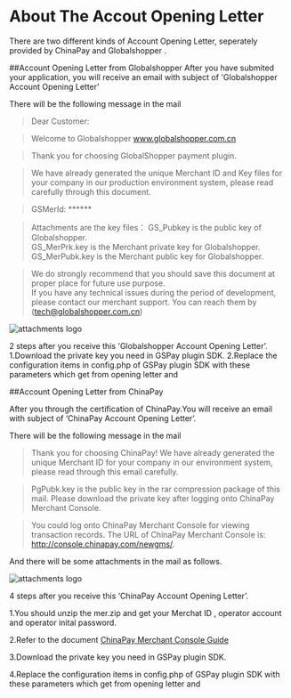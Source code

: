 About The Accout Opening Letter
=========================== 

There are two different kinds of Account Opening Letter, seperately provided by ChinaPay and Globalshopper .


##Account Opening Letter from Globalshopper
After you have submited your application, you will receive an email with subject of 'Globalshopper Account Opening Letter'

There will be the following message in the mail
>Dear Customer:

>Welcome to Globalshopper www.globalshopper.com.cn  

>Thank you for choosing GlobalShopper payment plugin.

>We have already generated the unique  Merchant ID and Key files for your company in our production environment system, please read carefully through this document.

>GSMerId: ******

>Attachments are the key files：
>GS_Pubkey is the public key of Globalshopper.  
>GS_MerPrk.key is the Merchant private key for Globalshopper.   
>GS_MerPubk.key is the Merchant public key for Globalshopper.  

>We do strongly recommend that you should save this document at proper place for future use purpose.  
>If you have any technical issues during the period of development, please contact our merchant support. You can reach them by (tech@globalshopper.com.cn)  


![attachments logo][GS_account_attchment_url]

2 steps after you receive this 'Globalshopper Account Opening Letter’.  
1.Download the private key you need in GSPay plugin SDK.
2.Replace the configuration items in config.php of GSPay plugin SDK with these parameters which get from opening letter and 


##Account Opening Letter from ChinaPay

After you through the certification of ChinaPay.You will receive an email with subject of ‘ChinaPay Account Opening Letter’.

There will be the following message in the mail
>Thank you for choosing ChinaPay! We have already generated the unique Merchant ID for your company in our environment system, please read through this email carefully.  

>PgPubk.key is the public key in the rar compression package of this mail. Please download the private key after logging onto ChinaPay Merchant Console.  

>You could log onto ChinaPay Merchant Console for viewing transaction records. The URL of ChinaPay Merchant Console is: http://console.chinapay.com/newgms/.  

And there will be some attachments in the mail as follows.

![attachments logo][GS_attachments_screenshot_url]

4 steps after you receive this ‘ChinaPay Account Opening Letter’.  

1.You should unzip the mer.zip and get your Merchat ID , operator account and operator inital password.

2.Refer to the document [ChinaPay Merchant Console Guide][GS_CP_Console_Guide_url]

3.Download the private key you need in GSPay plugin SDK.

4.Replace the configuration items in config.php of GSPay plugin SDK with these parameters which get from opening letter and 


 [GS_attachments_screenshot_url]:https://globalshopper.github.io/GSPay-php/assets/gs_attachments_screenshot.png
 [GS_account_attchment_url]:https://globalshopper.github.io/GSPay-php/assets/gs_account_attachment.png
 [GS_CP_Console_Guide_url]:https://globalshopper.github.io/GSPay-php/assets/doc/ChinaPay_Merchant_Console_Guide.pdf
